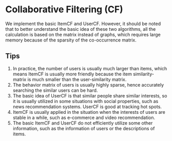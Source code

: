 # Collaborative Filtering (CF)

We implement the basic ItemCF and UserCF. However, it should be noted that to better understand the basic idea of these two algorithms, all the calculation is based on the matrix instead of graphs, which requires large memory because of the sparsity of the co-occurrence matrix.

## Tips
1. In practice, the number of users is usually much larger than items, which means ItemCF is usually more friendly because the item similarity-matrix is much smaller than the user-similarity matrix.
2. The behavior matrix of users is usually highly sparse, hence accurately searching the similar users can be hard.
3. The basic idea of UserCF is that similar people share similar interests, so it is usually utilized in some situations with social properties, such as news recommendation systems. UserCF is good at tracking hot spots.
4. ItemCF is usually applied in the situation when the interests of users are stable in a while, such as e-commerce and video recommendation.
5. The basic ItemCF and UserCF do not efficiently utilize some other information, such as the information of users or the descriptions of items.